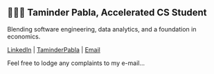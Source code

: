 ## 🧔🏽‍♂️ Taminder Pabla, Accelerated CS Student

Blending software engineering, data analytics, and a foundation in economics.

[LinkedIn](https://www.linkedin.com/in/taminderpabla/) | [TaminderPabla](http://taminderpabla.com/) | [Email](mailto:?subject=[GitHub]%20There%20Should%20Be%20No%20Complaints%20If%20There's%20No%20Email%20Address)

Feel free to lodge any complaints to my e-mail...
